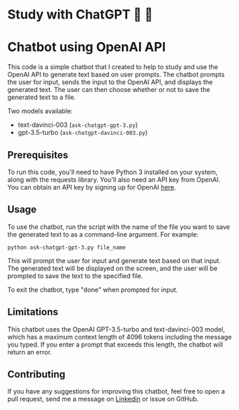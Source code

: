 # Study with ChatGPT :fist_right: :fist_left:

# Chatbot using OpenAI API
This code is a simple chatbot that I created to help to study and use the OpenAI API to generate text based on user prompts. The chatbot prompts the user for input, sends the input to the OpenAI API, and displays the generated text. The user can then choose whether or not to save the generated text to a file.

Two models available:
+ text-davinci-003 (`ask-chatgpt-gpt-3.py`)
+ gpt-3.5-turbo (`ask-chatgpt-davinci-003.py`)

## Prerequisites
To run this code, you'll need to have Python 3 installed on your system, along with the requests library. You'll also need an API key from OpenAI. You can obtain an API key by signing up for OpenAI [here](https://beta.openai.com/signup/).

## Usage
To use the chatbot, run the script with the name of the file you want to save the generated text to as a command-line argument. For example:

```
python ask-chatgpt-gpt-3.py file_name
```

This will prompt the user for input and generate text based on that input. The generated text will be displayed on the screen, and the user will be prompted to save the text to the specified file.

To exit the chatbot, type "done" when prompted for input.

## Limitations
This chatbot uses the OpenAI GPT-3.5-turbo and text-davinci-003 model, which has a maximum context length of 4096 tokens including the message you typed. If you enter a prompt that exceeds this length, the chatbot will return an error.

## Contributing
If you have any suggestions for improving this chatbot, feel free to open a pull request, send me a message on [Linkedin](https://www.linkedin.com/in/bruno-olimpio/) or issue on GitHub.
